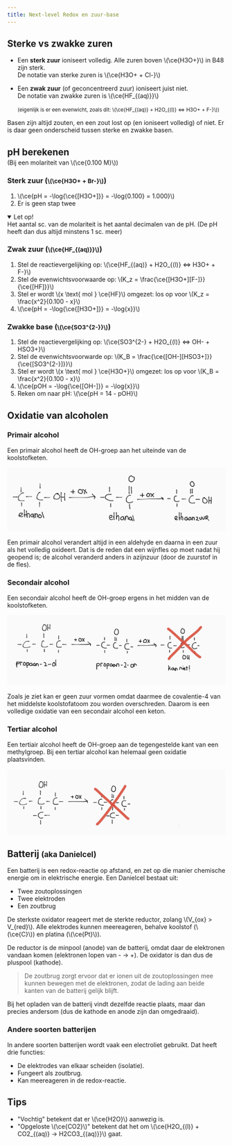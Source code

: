 ```yaml
---
title: Next-level Redox en zuur-base
---
```


## Sterke vs zwakke zuren

- Een **sterk zuur** ioniseert volledig. Alle zuren boven \\(\ce{H3O+}\\) in B48 zijn sterk.  
  De notatie van sterke zuren is \\(\ce{H3O+ + Cl-}\\)

- Een **zwak zuur** (of geconcentreerd zuur) ioniseert juist niet.  
  De notatie van zwakke zuren is \\(\ce{HF_{(aq)}}\\)

  <small>(eigenlijk is er een evenwicht, zoals dit: \\(\ce{HF_{(aq)} + H2O_{(l)} <=> H3O+ + F-}\\))</small>

Basen zijn altijd zouten, en een zout lost op (en ioniseert volledig) of niet. Er is daar geen onderscheid tussen sterke en zwakke basen.

<!--De zuur en base die tegenover elkaar staan op één regel in B48 zijn **geconjungeerd**.-->

## pH berekenen

<p style="margin-top: -1em">(Bij een molariteit van \(\ce{0.100 M}\))</p>

### Sterk zuur (<small>\\(\ce{H3O+ + Br-}\\)</small>)

1. \\(\ce{pH = -\log{\ce{[H3O+]}} = -\log{0.100} = 1.000}\\)
2. Er is geen stap twee

<details open>
<summary>Let op!</summary>
Het aantal sc. van de molariteit is het aantal decimalen van de pH. (De pH heeft dan dus altijd minstens 1 sc. meer)
</details>

### Zwak zuur (<small>\\(\ce{HF_{(aq)}}\\)</small>)

1. Stel de reactievergelijking op: \\(\ce{HF_{(aq)} + H2O_{(l)} <=> H3O+ + F-}\\)
2. Stel de evenwichtsvoorwaarde op: \\(K_z = \frac{\ce{[H3O+][F-]}}{\ce{[HF]}}\\)
3. Stel er wordt \\(x \text{ mol } \ce{HF}\\) omgezet: los op voor \\(K_z = \frac{x^2}{0.100 - x}\\)
4. \\(\ce{pH = -\log{\ce{[H3O+]}} = -\log{x}}\\)

### Zwakke base (<small>\\(\ce{SO3^{2-}}\\)</small>)

1. Stel de reactievergelijking op: \\(\ce{SO3^{2-} + H2O_{(l)} <=> OH- + HSO3+}\\)
2. Stel de evenwichtsvoorwarde op: \\(K_B = \frac{\ce{[OH-][HSO3+]}}{\ce{[SO3^{2-}]}}\\)
3. Stel er wordt \\(x \text{ mol } \ce{H3O+}\\) omgezet: los op voor \\(K_B = \frac{x^2}{0.100 - x}\\)
4. \\(\ce{pOH = -\log{\ce{[OH-]}} = -\log{x}}\\)
5. Reken om naar pH: \\(\ce{pH = 14 - pOH}\\)

## Oxidatie van alcoholen

<!--
De oxidatie van een alcohol werkt dus zo:

- -OH vervangen door =O (aka aldehyde)
- -OH erbij aan de C waaraan de O gebonden is (aka zuur)
-->

### Primair alcohol

Een primair alcohol heeft de OH-groep aan het uiteinde van de koolstofketen.

![De oxidatie van een primair alcohol](primair-oxidatie.png)

Een primair alcohol verandert altijd in een aldehyde en daarna in een zuur als het volledig oxideert. Dat is de reden dat een wijnfles op moet nadat hij geopend is; de alcohol veranderd anders in azijnzuur (door de zuurstof in de fles).

### Secondair alcohol

Een secondair alcohol heeft de OH-groep ergens in het midden van de koolstofketen.

![De oxidatie van een secondair alcohol](secondair-oxidatie.png)

Zoals je ziet kan er geen zuur vormen omdat daarmee de covalentie-4 van het middelste koolstofatoom zou worden overschreden. Daarom is een volledige oxidatie van een secondair alcohol een keton.

### Tertiar alcohol

Een tertiair alcohol heeft de OH-groep aan de tegengestelde kant van een methylgroep. Bij een tertiar alcohol kan helemaal geen oxidatie plaatsvinden.

![Het gebrek aan oxidatie van een tertiair alcohol](tertiair-oxidatie.png)

## Batterij <small>(aka Danielcel)</small>

Een batterij is een redox-reactie op afstand, en zet op die manier chemische energie om in elektrische energie. Een Danielcel bestaat uit:

- Twee zoutoplossingen
- Twee elektroden
- Een zoutbrug

De sterkste oxidator reageert met de sterkte reductor, zolang \\(V_{ox} > V_{red}\\). Alle elektrodes kunnen meereageren, behalve koolstof (\\(\ce{C}\\)) en platina (\\(\ce{Pt}\\)).

De reductor is de minpool (anode) van de batterij, omdat daar de elektronen vandaan komen (elektronen lopen van - &rarr; +). De oxidator is dan dus de pluspool (kathode).

> De zoutbrug zorgt ervoor dat er ionen uit de zoutoplossingen mee kunnen bewegen met de elektronen, zodat de lading aan beide kanten van de batterij gelijk blijft.

Bij het opladen van de batterij vindt dezelfde reactie plaats, maar dan precies andersom (dus de kathode en anode zijn dan omgedraaid).

### Andere soorten batterijen

In andere soorten batterijen wordt vaak een electroliet gebruikt. Dat heeft drie functies:

- De elektrodes van elkaar scheiden (isolatie).
- Fungeert als zoutbrug.
- Kan meereageren in de redox-reactie.

## Tips

- "Vochtig" betekent dat er \\(\ce{H2O}\\) aanwezig is.
- "Opgeloste \\(\ce{CO2}\\)" betekent dat het om \\(\ce{H2O_{(l)} + CO2_{(aq)} -> H2CO3_{(aq)}}\\) gaat.
